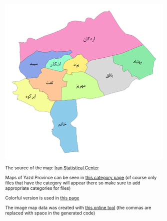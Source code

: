 ![The vector graphic](7-vibrant-colorful.svg)

The source of the map: [Iran Statistical Center](https://www.amar.org.ir/-%D8%A7%D8%B7%D9%84%D8%A7%D8%B9%D8%A7%D8%AA-%D9%85%D9%83%D8%A7%D9%86%D9%8A/%D8%AA%D9%82%D8%B3%DB%8C%D9%85%D8%A7%D8%AA-%DA%A9%D8%B4%D9%88%D8%B1%DB%8C/%D9%86%D9%82%D8%B4%D9%87-%D8%AA%D9%82%D8%B3%DB%8C%D9%85%D8%A7%D8%AA-%DA%A9%D8%B4%D9%88%D8%B1%DB%8C-1398)

Maps of Yazd Province can be seen in [this category page](https://commons.wikimedia.org/wiki/Category:Maps_of_Yazd_Province) (of course only files that have the category will appear there so make sure to add appropriate categories for files)

Colorful version is used in [this page](https://fa.wikipedia.org/wiki/%D8%A7%D8%B3%D8%AA%D8%A7%D9%86_%DB%8C%D8%B2%D8%AF)

The image map data was created with [this online tool](https://www.image-map.net/) (the commas are replaced with space in the generated code)
